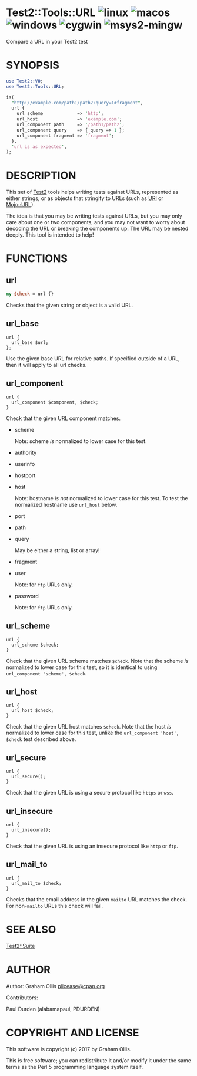 # Test2::Tools::URL ![linux](https://github.com/uperl/Test2-Tools-URL/workflows/linux/badge.svg) ![macos](https://github.com/uperl/Test2-Tools-URL/workflows/macos/badge.svg) ![windows](https://github.com/uperl/Test2-Tools-URL/workflows/windows/badge.svg) ![cygwin](https://github.com/uperl/Test2-Tools-URL/workflows/cygwin/badge.svg) ![msys2-mingw](https://github.com/uperl/Test2-Tools-URL/workflows/msys2-mingw/badge.svg)

Compare a URL in your Test2 test

# SYNOPSIS

```perl
use Test2::V0;
use Test2::Tools::URL;

is(
  "http://example.com/path1/path2?query=1#fragment",
  url {
    url_scheme             => 'http';
    url_host               => 'example.com';
    url_component path     => '/path1/path2';
    url_component query    => { query => 1 };
    url_component fragment => 'fragment';
  },
  'url is as expected',
);
```

# DESCRIPTION

This set of [Test2](https://metacpan.org/pod/Test2) tools helps writing tests against
URLs, represented as either strings, or as objects that
stringify to URLs (such as [URI](https://metacpan.org/pod/URI) or [Mojo::URL](https://metacpan.org/pod/Mojo::URL)).

The idea is that you may be writing tests against URLs,
but you may only care about one or two components, and
you may not want to worry about decoding the URL or breaking
the components up.  The URL may be nested deeply.  This
tool is intended to help!

# FUNCTIONS

## url

```perl
my $check = url {}
```

Checks that the given string or object is a valid URL.

## url\_base

```
url {
  url_base $url;
};
```

Use the given base URL for relative paths.  If specified outside of a URL,
then it will apply to all url checks.

## url\_component

```
url {
  url_component $component, $check;
}
```

Check that the given URL component matches.

- scheme

    Note: scheme _is_ normalized to lower case for this test.

- authority
- userinfo
- hostport
- host

    Note: hostname _is not_ normalized to lower case for this test.  To test the normalized hostname use `url_host` below.

- port
- path
- query

    May be either a string, list or array!

- fragment
- user

    Note: for `ftp` URLs only.

- password

    Note: for `ftp` URLs only.

## url\_scheme

```
url {
  url_scheme $check;
}
```

Check that the given URL scheme matches `$check`.  Note that the scheme _is_ normalized
to lower case for this test, so it is identical to using `url_component 'scheme', $check`.

## url\_host

```
url {
  url_host $check;
}
```

Check that the given URL host matches `$check`.  Note that the host _is_ normalized to
lower case for this test, unlike the `url_component 'host', $check` test described above.

## url\_secure

```
url {
  url_secure();
}
```

Check that the given URL is using a secure protocol like `https` or `wss`.

## url\_insecure

```
url {
  url_insecure();
}
```

Check that the given URL is using an insecure protocol like `http` or `ftp`.

## url\_mail\_to

```
url {
  url_mail_to $check;
}
```

Checks that the email address in the given `mailto` URL matches the check.
For non-`mailto` URLs this check will fail.

# SEE ALSO

[Test2::Suite](https://metacpan.org/pod/Test2::Suite)

# AUTHOR

Author: Graham Ollis <plicease@cpan.org>

Contributors:

Paul Durden (alabamapaul, PDURDEN)

# COPYRIGHT AND LICENSE

This software is copyright (c) 2017 by Graham Ollis.

This is free software; you can redistribute it and/or modify it under
the same terms as the Perl 5 programming language system itself.
